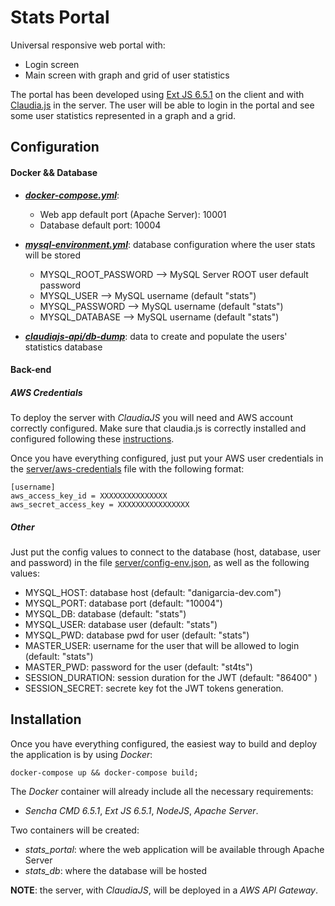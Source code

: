 # Stats Portal

Universal responsive web portal with:
- Login screen
- Main screen with graph and grid of user statistics

The portal has been developed using [Ext JS 6.5.1](http://docs.sencha.com/extjs/6.5.1/) on the client and with [Claudia.js](https://claudiajs.com/) in the server. The user will be able to login in the portal and see some user statistics represented in a graph and a grid.

## Configuration

#### Docker && Database

- _**[docker-compose.yml](docker-compose.yml)**_:
    - Web app default port (Apache Server): 10001
    - Database default port: 10004
    
- _**[mysql-environment.yml](mysql-environment.yml)**_: database configuration where the user stats will be stored
    - MYSQL_ROOT_PASSWORD   --> MySQL Server ROOT user default password
    - MYSQL_USER            --> MySQL username (default "stats")
    - MYSQL_PASSWORD        --> MySQL username (default "stats")
    - MYSQL_DATABASE        --> MySQL username (default "stats")
    
- _**[claudiajs-api/db-dump](claudiajs-api/db-dump)**_: data to create and populate the users' statistics database

#### Back-end

##### AWS Credentials
To deploy the server with  _ClaudiaJS_ you will need and AWS account correctly configured. Make sure that claudia.js is correctly installed and configured following these [instructions](https://claudiajs.com/tutorials/installing.html).

Once you have everything configured, just put your AWS user credentials in the [server/aws-credentials](server/aws-credentials) file with the following format:
```
[username]
aws_access_key_id = XXXXXXXXXXXXXXX
aws_secret_access_key = XXXXXXXXXXXXXXXX
```

##### Other
Just put the config values to connect to the database (host, database, user and password) in the file [server/config-env.json](server/config-env.json), as well as the following values:

- MYSQL_HOST: database host (default: "danigarcia-dev.com")
- MYSQL_PORT: database port (default: "10004")
- MYSQL_DB: database (default: "stats")
- MYSQL_USER: database user (default: "stats")
- MYSQL_PWD: database pwd for user (default: "stats")
- MASTER_USER: username for the user that will be allowed to login (default: "stats")
- MASTER_PWD: password for the user (default: "st4ts")
- SESSION_DURATION: session duration for the JWT (default: "86400" )
- SESSION_SECRET: secrete key fot the JWT tokens generation.

## Installation

Once you have everything configured, the easiest way to build and deploy the application is by using _Docker_:
```
docker-compose up && docker-compose build;
```
The _Docker_ container will already include all the necessary requirements: 
- _Sencha CMD 6.5.1_, _Ext JS 6.5.1_, _NodeJS_, _Apache Server_.

Two containers will be created:
- *stats_portal*: where the web application will be available through Apache Server
- *stats_db*: where the database will be hosted

**NOTE**: the server, with _ClaudiaJS_, will be deployed in a _AWS API Gateway_.
